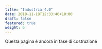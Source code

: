 ```yaml
---
title: "Industria 4.0"
date: 2018-11-18T12:33:46+10:00
draft: false
featured: true
weight: 6
---
```


Questa pagina è ancora in fase di costruzione
